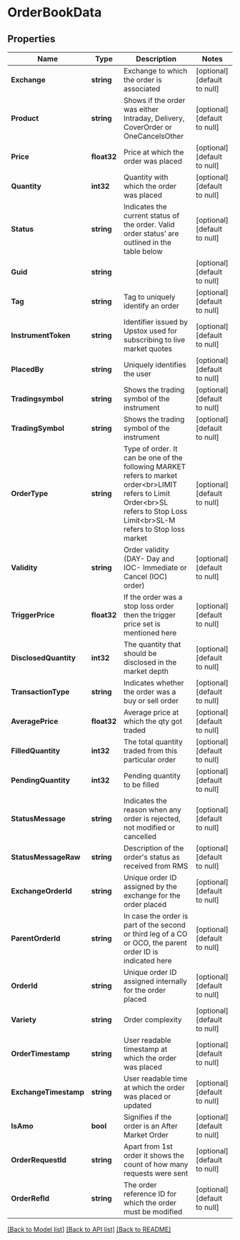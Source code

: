 # OrderBookData

## Properties
Name | Type | Description | Notes
------------ | ------------- | ------------- | -------------
**Exchange** | **string** | Exchange to which the order is associated | [optional] [default to null]
**Product** | **string** | Shows if the order was either Intraday, Delivery, CoverOrder or OneCancelsOther | [optional] [default to null]
**Price** | **float32** | Price at which the order was placed | [optional] [default to null]
**Quantity** | **int32** | Quantity with which the order was placed | [optional] [default to null]
**Status** | **string** | Indicates the current status of the order. Valid order status’ are outlined in the table below | [optional] [default to null]
**Guid** | **string** |  | [optional] [default to null]
**Tag** | **string** | Tag to uniquely identify an order | [optional] [default to null]
**InstrumentToken** | **string** | Identifier issued by Upstox used for subscribing to live market quotes | [optional] [default to null]
**PlacedBy** | **string** | Uniquely identifies the user | [optional] [default to null]
**Tradingsymbol** | **string** | Shows the trading symbol of the instrument | [optional] [default to null]
**TradingSymbol** | **string** | Shows the trading symbol of the instrument | [optional] [default to null]
**OrderType** | **string** | Type of order. It can be one of the following MARKET refers to market order&lt;br&gt;LIMIT refers to Limit Order&lt;br&gt;SL refers to Stop Loss Limit&lt;br&gt;SL-M refers to Stop loss market | [optional] [default to null]
**Validity** | **string** | Order validity (DAY- Day and IOC- Immediate or Cancel (IOC) order) | [optional] [default to null]
**TriggerPrice** | **float32** | If the order was a stop loss order then the trigger price set is mentioned here | [optional] [default to null]
**DisclosedQuantity** | **int32** | The quantity that should be disclosed in the market depth | [optional] [default to null]
**TransactionType** | **string** | Indicates whether the order was a buy or sell order | [optional] [default to null]
**AveragePrice** | **float32** | Average price at which the qty got traded | [optional] [default to null]
**FilledQuantity** | **int32** | The total quantity traded from this particular order | [optional] [default to null]
**PendingQuantity** | **int32** | Pending quantity to be filled | [optional] [default to null]
**StatusMessage** | **string** | Indicates the reason when any order is rejected, not modified or cancelled | [optional] [default to null]
**StatusMessageRaw** | **string** | Description of the order&#x27;s status as received from RMS | [optional] [default to null]
**ExchangeOrderId** | **string** | Unique order ID assigned by the exchange for the order placed | [optional] [default to null]
**ParentOrderId** | **string** | In case the order is part of the second or third leg of a CO or OCO, the parent order ID is indicated here | [optional] [default to null]
**OrderId** | **string** | Unique order ID assigned internally for the order placed | [optional] [default to null]
**Variety** | **string** | Order complexity | [optional] [default to null]
**OrderTimestamp** | **string** | User readable timestamp at which the order was placed | [optional] [default to null]
**ExchangeTimestamp** | **string** | User readable time at which the order was placed or updated | [optional] [default to null]
**IsAmo** | **bool** | Signifies if the order is an After Market Order | [optional] [default to null]
**OrderRequestId** | **string** | Apart from 1st order it shows the count of how many requests were sent | [optional] [default to null]
**OrderRefId** | **string** | The order reference ID for which the order must be modified | [optional] [default to null]

[[Back to Model list]](../README.md#documentation-for-models) [[Back to API list]](../README.md#documentation-for-api-endpoints) [[Back to README]](../README.md)

